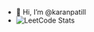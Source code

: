 - 👋 Hi, I’m @karanpatill
- ![LeetCode Stats](https://leetcard.jacoblin.cool/<karanpatil001>)


<!---
karanpatill/karanpatill is a ✨ special ✨ repository because its `README.md` (this file) appears on your GitHub profile.
You can click the Preview link to take a look at your changes.
--->
